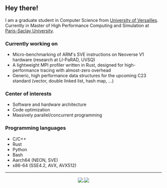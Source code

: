 ## Hey there!
I am a graduate student in Computer Science from [University of Versailles](https://www.uvsq.fr/licence-informatique).
Currently in Master of High Performance Computing and Simulation at [Paris-Saclay University](http://www.chps.uvsq.fr/).

### Currently working on
- Micro-benchmarking of ARM's SVE instructions on Neoverse V1 hardware (research at LI-PaRAD, UVSQ)
- A lightweight MPI profiler written in Rust, designed for high-performance tracing with almost-zero overhead
- Generic, high performance data structures for the upcoming C23 standard (vector, double linked list, hash map, ...) 

### Center of interests
- Software and hardware architecture
- Code optimization
- Massively parallel/concurrent programming

### Programming languages
- C/C++
- Rust
- Python
- Bash
- Aarch64 (NEON, SVE)
- x86-64 (SSE4.2, AVX, AVX512)

---
<div align="center">
  <a href="https://github.com/dssgabriel/github-readme-stats">
    <img src="https://github-readme-stats.vercel.app/api?username=dssgabriel&show_icons=true&count_private=true&hide_border=true&theme=dracula" align="center"/>
  </a>
  <a href="https://github.com/dssgabriel/top-langs">
    <img src="https://github-readme-stats.vercel.app/api/top-langs/?username=dssgabriel&langs_count=8&layout=compact&theme=dracula" align="center"/>
  </a>
</div>
